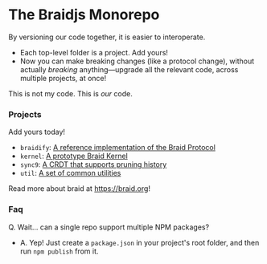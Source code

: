 # The Braidjs Monorepo

By versioning our code together, it is easier to interoperate.

  - Each top-level folder is a project.  Add yours!
  - Now you can make breaking changes (like a protocol change), without
    actually *breaking* anything—upgrade all the relevant code, across
    multiple projects, at once!

This is not my code.  This is *our* code.

### Projects

Add yours today!

 - `braidify`: [A reference implementation of the Braid Protocol](https://github.com/braid-org/braidjs/tree/master/braidify)
 - `kernel`: [A prototype Braid Kernel](https://github.com/braid-org/braidjs/tree/master/kernel)
 - `sync9`: [A CRDT that supports pruning history](https://github.com/braid-org/braidjs/tree/master/sync9)
 - `util`: [A set of common utilities](https://github.com/braid-org/braidjs/tree/master/util)

Read more about braid at https://braid.org!

### Faq

Q. Wait... can a single repo support multiple NPM packages?

  - A. Yep!  Just create a `package.json` in your project's root folder, and
    then run `npm publish` from it.
